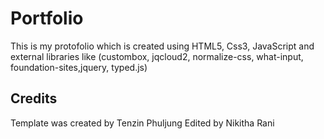 # Portfolio 

This is my protofolio which is created using HTML5, Css3, JavaScript and external libraries like (custombox, jqcloud2, normalize-css, what-input, foundation-sites,jquery, typed.js)

## Credits
Template was created by Tenzin Phuljung Edited by Nikitha Rani
